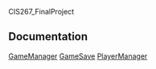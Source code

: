 CIS267_FinalProject

## Documentation

[GameManager](docs/GameManager.md)
[GameSave](docs/GameSave.md)
[PlayerManager](docs/PlayerManager.md)
